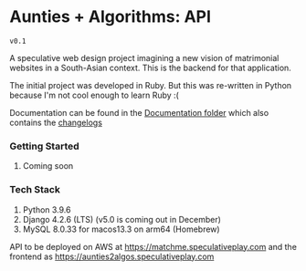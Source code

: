 # Aunties + Algorithms: API 

`v0.1`

A speculative web design project imagining a new vision of matrimonial websites in a South-Asian context. This is the backend for that application. 

The initial project was developed in Ruby. But this was re-written in Python because I'm not cool enough to learn Ruby :( 

Documentation can be found in the [Documentation folder](./Documentation) which also contains the [changelogs](./Documentation/Changelogs/)

### Getting Started 
1. Coming soon 

### Tech Stack 
1. Python 3.9.6
2. Django 4.2.6 (LTS) (v5.0 is coming out in December)
3. MySQL 8.0.33 for macos13.3 on arm64 (Homebrew)

API to be deployed on AWS at https://matchme.speculativeplay.com and the frontend as https://aunties2algos.speculativeplay.com 
